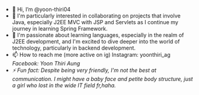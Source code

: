- 👋 Hi, I’m @yoon-thiri04
- 👀 I'm particularly interested in collaborating on projects that involve Java, especially J2EE MVC with JSP and Servlets as I continue my journey in learning Spring Framework.
- 🌱 I'm passionate about learning languages, especially in the realm of J2EE development, and I'm excited to dive deeper into the world of technology, particularly in backend development.
- 📫 How to reach me (more active on ig)
     Instagram: yoonthiri_ag
     <i>Facebook: Yoon Thiri Aung<i>
- ⚡ Fun fact: Despite being very friendly, I'm not the best at communication.
   I might have a baby face and petite body structure, just a girl who lost in the wide IT field fr,haha.

<!---
yoon-thiri04/yoon-thiri04 is a ✨ special ✨ repository because its `README.md` (this file) appears on your GitHub profile.
You can click the Preview link to take a look at your changes.
--->
